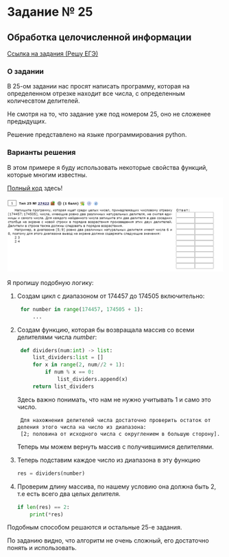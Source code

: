 # Задание № 25
## Обработка целочисленной информации


[Ссылка на задания (Решу ЕГЭ)](https://inf-ege.sdamgia.ru/)

### **О задании**

В 25-ом задании нас просят написать программу, которая на определенном отрезке находит все числа, с определенным количесвтом делителей.

Не смотря на то, что задание уже под номером 25, оно не сложенее предыдущих.

Решение представлено на языке программирования python.


### **Варианты решения**

В этом примере я буду использовать некоторые свойства функций, которые многим известны.

[Полный код](task25.py) здесь!


![image](../../other/image-25-1.png)

Я пропишу подобную логику:
1. Создам цикл с диапазоном от 174457 до 174505 включительно:
   ```python
    for number in range(174457, 174505 + 1):
        ...
   ```
2. Создам функцию, которая бы возвращала массив со всеми делителями числа *number*:
   ```python
    def dividers(num:int) -> list:
        list_dividers:list = []
        for x in range(2, num//2 + 1):
            if num % x == 0:
                list_dividers.append(x)
        return list_dividers
   ```

   Здесь важно понимать, что нам не нужно учитывать 1 и само это число.

   ```
    Для нахожнения делителей числа достаточно проверить остаток от деления этого числа на число из диапазона:
    [2; половина от исходного числа с округлением в большую сторону].
   ```

   Теперь мы можем вернуть массив с получившимися делителями.

3. Теперь подставим каждое число из диапазона в эту функцию
   
    ```python
    res = dividers(number)
    ```

4. Проверим длину массива, по нашему условию она должна быть 2, т.е есть всего два целых делителя.
    ```python
    if len(res) == 2:
        print(*res)
    ```


Подобным способом решаются и остальные 25-е задания.

По заданию видно, что алгоритм не очень сложный, его достаточно понять и использовать.